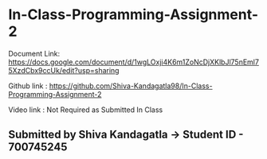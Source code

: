 # In-Class-Programming-Assignment-2

Document Link: https://docs.google.com/document/d/1wgLOxji4K6m1ZoNcDjXKlbJl75nEml75XzdCbx9ccUk/edit?usp=sharing

Github link : https://github.com/Shiva-Kandagatla98/In-Class-Programming-Assignment-2

Video link :  Not Required as Submitted In Class

## Submitted by Shiva Kandagatla -> Student ID - 700745245

